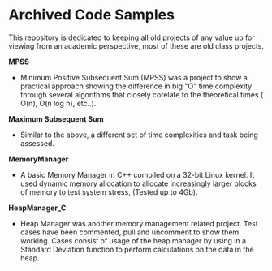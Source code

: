 # Archived Code Samples
This repository is dedicated to keeping all old projects of any value up for viewing from an academic perspective, most of these are old class projects. 

**MPSS**
- Minimum Positive Subsequent Sum (MPSS) was a project to show a practical approach showing the difference in big "O" time complexity through several algorithms that closely corelate to the theoretical times ( O(n), O(n log n), etc..).

**Maximum Subsequent Sum**
- Similar to the above, a different set of time complexities and task being assessed.

**MemoryManager**

- A basic Memory Manager in C++ compiled on a 32-bit Linux kernel. It used dynamic memory allocation to allocate increasingly larger blocks of memory to test system stress, (Tested up to 4Gb).

**HeapManager_C**
- Heap Manager was another memory management related project. Test cases have been commented, pull and uncomment to show them working. Cases consist of usage of the heap manager by using in a Standard Deviation function to perform calculations on the data in the heap.
